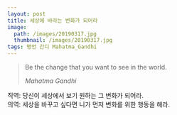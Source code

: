 ```yaml
---
layout: post
title: 세상에 바라는 변화가 되어라
image:
  path: /images/20190317.jpg
  thumbnail: /images/20190317.jpg
tags: 명언 간디 Mahatma_Gandhi
---
```


> Be the change that you want to see in the world.
> 
> <cite>Mahatma Gandhi</cite>


직역: 당신이 세상에서 보기 원하는 그 변화가 되어라.   
의역: 세상을 바꾸고 싶다면 니가 먼저 변화를 위한 행동을 해라.
